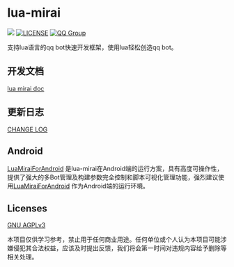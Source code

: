 # lua-mirai

[![](https://www.jitpack.io/v/only52607/lua-mirai.svg)](https://www.jitpack.io/#only52607/lua-mirai)
[![LICENSE](https://img.shields.io/github/license/only52607/LuaMiraiForAndroid)](https://github.com/only52607/LuaMiraiForAndroid)
[![QQ Group](https://img.shields.io/badge/QQ%20Group-120408574-12B7F5?logo=tencent-qq)](https://jq.qq.com/?_wv=1027&k=6ab9dMlS)

支持lua语言的qq bot快速开发框架，使用lua轻松创造qq bot。

## 开发文档

[lua mirai doc](https://only52607.github.io/lua-mirai/)

## 更新日志

[CHANGE LOG](/changelog.md)

## Android

[LuaMiraiForAndroid](https://github.com/only52607/LuaMiraiForAndroid)
是lua-mirai在Android端的运行方案，具有高度可操作性，提供了强大的多Bot管理及构建参数完全控制和脚本可视化管理功能，强烈建议使用[LuaMiraiForAndroid](https://github.com/only52607/LuaMiraiForAndroid)
作为Android端的运行环境。

## Licenses

[GNU AGPLv3](https://choosealicense.com/licenses/agpl-3.0/)

本项目仅供学习参考，禁止用于任何商业用途。任何单位或个人认为本项目可能涉嫌侵犯其合法权益，应该及时提出反馈，我们将会第一时间对违规内容给予删除等相关处理。

